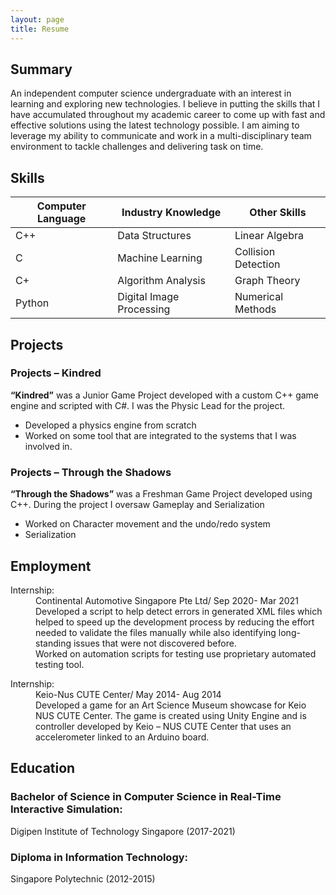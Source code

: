 ```yaml
---
layout: page
title: Resume
---
```


## Summary
An independent computer science undergraduate with an interest in learning and
exploring new technologies. I believe in putting the skills that I have accumulated
throughout my academic career to come up with fast and effective solutions using the
latest technology possible. I am aiming to leverage my ability to communicate and work
in a multi-disciplinary team environment to tackle challenges and delivering task on
time.

## Skills

<table>
  <thead>
    <tr>
      <th>Computer Language</th>
      <th>Industry Knowledge</th>
      <th>Other Skills</th>
    </tr>
  </thead>
  <tbody>
    <tr>
      <td>C++</td>
      <td>Data Structures</td>
      <td>Linear Algebra</td>
    </tr>
    <tr>
      <td>C</td>
      <td>Machine Learning</td>
      <td>Collision Detection</td>
    </tr>
    <tr>
      <td>C+</td>
      <td>Algorithm Analysis</td>
      <td>Graph Theory</td>
    </tr>
    <tr>
      <td>Python</td>
      <td>Digital Image Processing</td>
      <td>Numerical Methods</td>
    </tr>
  </tbody>
</table>

## Projects
### Projects – Kindred
**“Kindred”** was a Junior Game Project developed with a custom C++ game engine and
scripted with C#. I was the Physic Lead for the project.
* Developed a physics engine from scratch
* Worked on some tool that are integrated to the systems that I was involved in.

### Projects – Through the Shadows
**“Through the Shadows”** was a Freshman Game Project developed using C++. During
the project I oversaw Gameplay and Serialization
* Worked on Character movement and the undo/redo system
* Serialization

## Employment
<dl>
  <dt>Internship:</dt>
  <dd>Continental Automotive Singapore Pte Ltd/ Sep 2020- Mar 2021</dd>
  <dd>Developed a script to help detect errors in generated XML files which helped to speed up the development process by reducing the effort needed to validate the files manually while also identifying long-standing issues that were not discovered before.</dd>
  <dd>Worked on automation scripts for testing use proprietary automated testing tool.</dd>

</dl>
<dl>
  <dt>Internship:</dt>
  <dd>Keio-Nus CUTE Center/ May 2014- Aug 2014</dd>
  <dd>Developed a game for an Art Science Museum showcase for Keio NUS CUTE Center. The game is created using Unity Engine and is controller developed by Keio – NUS CUTE Center that uses an accelerometer linked to an Arduino board.</dd>
</dl>

## Education
### Bachelor of Science in Computer Science in Real-Time Interactive Simulation:
Digipen Institute of Technology Singapore (2017-2021)

### Diploma in Information Technology:
Singapore Polytechnic (2012-2015)
